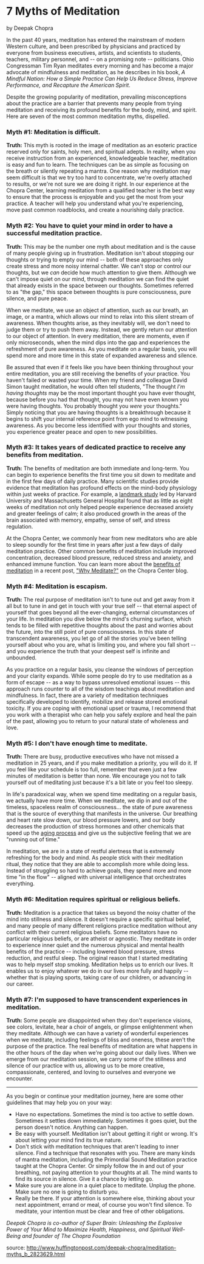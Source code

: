 7 Myths of Meditation
=====================
by Deepak Chopra

In the past 40 years, meditation has entered the mainstream of modern Western culture, and been
prescribed by physicians and practiced by everyone from business executives, artists, and scientists
to students, teachers, military personnel, and -- on a promising note -- politicians. Ohio Congressman
Tim Ryan meditates every morning and has become a major advocate of mindfulness and
meditation, as he describes in his book, _A Mindful Nation: How a Simple Practice Can Help Us
Reduce Stress, Improve Performance, and Recapture the American Spirit_.

Despite the growing popularity of meditation, prevailing misconceptions about the practice are a
barrier that prevents many people from trying meditation and receiving its profound benefits for
the body, mind, and spirit. Here are seven of the most common meditation myths, dispelled.

### Myth #1: Meditation is difficult.
**Truth:** This myth is rooted in the image of meditation as an esoteric practice reserved only for
saints, holy men, and spiritual adepts. In reality, when you receive instruction from an experienced,
knowledgeable teacher, meditation is easy and fun to learn. The techniques can be as simple as
focusing on the breath or silently repeating a mantra. One reason why meditation may seem difficult
is that we try too hard to concentrate, we're overly attached to results, or we're not sure we are
doing it right. In our experience at the Chopra Center, learning meditation from a qualified teacher
is the best way to ensure that the process is enjoyable and you get the most from your practice. A
teacher will help you understand what you're experiencing, move past common roadblocks, and
create a nourishing daily practice.

### Myth #2: You have to quiet your mind in order to have a successful meditation practice.
**Truth:** This may be the number one myth about meditation and is the cause of many people giving
up in frustration. Meditation isn't about stopping our thoughts or trying to empty our mind -- both
of these approaches only create stress and more noisy internal chatter. We can't stop or control our
thoughts, but we _can_ decide how much attention to give them. Although we can't impose quiet on
our mind, through meditation we can find the quiet that already exists in the space between our
thoughts. Sometimes referred to as "the gap," this space between thoughts is pure consciousness,
pure silence, and pure peace.

When we meditate, we use an object of attention, such as our breath, an image, or a mantra, which
allows our mind to relax into this silent stream of awareness. When thoughts arise, as they inevitably
will, we don't need to judge them or try to push them away. Instead, we gently return our
attention to our object of attention. In every meditation, there are moments, even if only microseconds,
when the mind dips into the gap and experiences the refreshment of pure awareness. As you
meditate on a regular basis, you will spend more and more time in this state of expanded awareness
and silence.

Be assured that even if it feels like you have been thinking throughout your entire meditation, you
are still receiving the benefits of your practice. You haven't failed or wasted your time. When my
friend and colleague David Simon taught meditation, he would often tell students, "The thought
_I'm having thoughts_ may be the most important thought you have ever thought, because before you
had that thought, you may not have even known you were having thoughts. You probably thought
you _were_ your thoughts." Simply noticing that you are having thoughts is a breakthrough because
it begins to shift your internal reference point from ego mind to witnessing awareness. As you
become less identified with your thoughts and stories, you experience greater peace and open to
new possibilities.

### Myth #3: It takes years of dedicated practice to receive any benefits from meditation.
**Truth:** The benefits of meditation are both immediate and long-term. You can begin to experience
benefits the first time you sit down to meditate and in the first few days of daily practice. Many
scientific studies provide evidence that meditation has profound effects on the mind-body physiology
within just weeks of practice. For example, a [landmark study][study] led by Harvard University
and Massachusetts General Hospital found that as little as eight weeks of meditation not only
helped people experience decreased anxiety and greater feelings of calm; it also produced growth
in the areas of the brain associated with memory, empathy, sense of self, and stress regulation.

At the Chopra Center, we commonly hear from new meditators who are able to sleep soundly for
the first time in years after just a few days of daily meditation practice. Other common benefits of
meditation include improved concentration, decreased blood pressure, reduced stress and anxiety,
and enhanced immune function. You can learn more about the [benefits of meditation][benef] in a recent
post, ["Why Meditate?"][whymeditate] on the Chopra Center blog.

### Myth #4: Meditation is escapism.
**Truth:** The real purpose of meditation isn't to tune out and get away from it all but to tune in and
get in touch with your true self -- that eternal aspect of yourself that goes beyond all the ever-changing,
external circumstances of your life. In meditation you dive below the mind's churning
surface, which tends to be filled with repetitive thoughts about the past and worries about the
future, into the still point of pure consciousness. In this state of transcendent awareness, you let go
of all the stories you've been telling yourself about who you are, what is limiting you, and where
you fall short -- and you experience the truth that your deepest self is infinite and unbounded.

As you practice on a regular basis, you cleanse the windows of perception and your clarity expands.
While some people do try to use meditation as a form of escape -- as a way to bypass unresolved
emotional issues -- this approach runs counter to all of the wisdom teachings about meditation and
mindfulness. In fact, there are a variety of meditation techniques specifically developed to identify,
mobilize and release stored emotional toxicity. If you are coping with emotional upset or
trauma, I recommend that you work with a therapist who can help you safely explore and heal the
pain of the past, allowing you to return to your natural state of wholeness and love.

### Myth #5: I don't have enough time to meditate.
**Truth:** There are busy, productive executives who have not missed a meditation in 25 years, and
if you make meditation a priority, you will do it. If you feel like your schedule is too full, remember
that even just a few minutes of meditation is better than none. We encourage you not to talk yourself
out of meditating just because it's a bit late or you feel too sleepy.

In life's paradoxical way, when we spend time meditating on a regular basis, we actually have
more time. When we meditate, we dip in and out of the timeless, spaceless realm of consciousness...
the state of pure awareness that is the source of everything that manifests in the universe.
Our breathing and heart rate slow down, our blood pressure lowers, and our body decreases the
production of stress hormones and other chemicals that speed up the [aging process][aging] and give us the
subjective feeling that we are "running out of time."

In meditation, we are in a state of restful alertness that is extremely refreshing for the body and
mind. As people stick with their meditation ritual, they notice that they are able to accomplish
more while doing less. Instead of struggling so hard to achieve goals, they spend more and more
time "in the flow" -- aligned with universal intelligence that orchestrates everything.

### Myth #6: Meditation requires spiritual or religious beliefs.
**Truth:** Meditation is a practice that takes us beyond the noisy chatter of the mind into stillness
and silence. It doesn't require a specific spiritual belief, and many people of many different religions
practice meditation without any conflict with their current religious beliefs. Some meditators
have no particular religious beliefs, or are atheist or agnostic. They meditate in order to experience
inner quiet and the numerous physical and mental health benefits of the practice -- including lowered
blood pressure, stress reduction, and restful sleep. The original reason that I started meditating
was to help myself stop smoking. Meditation helps us to enrich our lives. It enables us to enjoy
whatever we do in our lives more fully and happily -- whether that is playing sports, taking care
of our children, or advancing in our career.

### Myth #7: I'm supposed to have transcendent experiences in meditation.
**Truth:** Some people are disappointed when they don't experience visions, see colors, levitate,
hear a choir of angels, or glimpse enlightenment when they meditate. Although we can have a
variety of wonderful experiences when we meditate, including feelings of bliss and oneness, these
aren't the purpose of the practice. The real benefits of meditation are what happens in the other
hours of the day when we're going about our daily lives. When we emerge from our meditation
session, we carry some of the stillness and silence of our practice with us, allowing us to be more
creative, compassionate, centered, and loving to ourselves and everyone we encounter.

-----

As you begin or continue your meditation journey, here are some other guidelines that may help
you on your way:

* Have no expectations. Sometimes the mind is too active to settle down. Sometimes it settles
down immediately. Sometimes it goes quiet, but the person doesn't notice. Anything can
happen.
* Be easy with yourself. Meditation isn't about getting it right or wrong. It's about letting
your mind find its true nature.
* Don't stick with meditation techniques that aren't leading to inner silence. Find a technique
that resonates with you. There are many kinds of mantra meditation, including the Primordial
Sound Meditation practice taught at the Chopra Center. Or simply follow the in and
out of your breathing, not paying attention to your thoughts at all. The mind wants to find
its source in silence. Give it a chance by letting go.
* Make sure you are alone in a quiet place to meditate. Unplug the phone. Make sure no one
is going to disturb you.
* Really be there. If your attention is somewhere else, thinking about your next appointment,
errand or meal, of course you won't find silence. To meditate, your intention must be clear
and free of other obligations.

_Deepak Chopra is co-author of Super Brain: Unleashing the Explosive Power of Your Mind to Maximize
Health, Happiness, and Spiritual Well-Being and founder of The Chopra Foundation_

source: <http://www.huffingtonpost.com/deepak-chopra/meditation-myths_b_2823629.html>

[choprabook]: j
[study]: http://news.harvard.edu/gazette/story/2012/11/meditations-positive-residual-effects/
[benef]: http://www.webmd.com/mental-health/features/meditation-heals-body-and-mind
[whymeditate]: http://www.chopra.com/ccl/why-meditate/
[aging]: http://www.ncbi.nlm.nih.gov/pmc/articles/PMC3057175/

